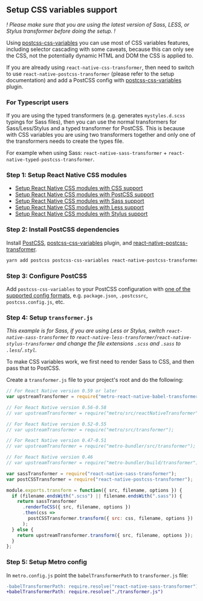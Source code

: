 ## Setup CSS variables support

_! Please make sure that you are using the latest version of Sass, LESS, or Stylus transformer before doing the setup. !_

Using [postcss-css-variables](https://github.com/MadLittleMods/postcss-css-variables#readme) you can use most of CSS variables features, including selector cascading with some caveats, because this can only see the CSS, not the potentially dynamic HTML and DOM the CSS is applied to.

If you are already using `react-native-css-transformer`, then need to switch to use `react-native-postcss-transformer` (please refer to the setup documentation) and add a PostCSS config with [postcss-css-variables](https://github.com/MadLittleMods/postcss-css-variables#readme) plugin.

### For Typescript users

If you are using the typed transformers (e.g. generates `mystyles.d.scss` typings for Sass files), then you can use the normal transformers for Sass/Less/Stylus and a typed transformer for PostCSS. This is because with CSS variables you are using two transformers together and only one of the transformers needs to create the types file.

For example when using Sass: `react-native-sass-transformer` + `react-native-typed-postcss-transformer`.

### Step 1: Setup React Native CSS modules

- [Setup React Native CSS modules with CSS support](setup-css.md)
- [Setup React Native CSS modules with PostCSS support](setup-postcss.md)
- [Setup React Native CSS modules with Sass support](setup-sass.md)
- [Setup React Native CSS modules with Less support](setup-less.md)
- [Setup React Native CSS modules with Stylus support](setup-stylus.md)

### Step 2: Install PostCSS dependencies

Install [PostCSS](https://postcss.org/), [postcss-css-variables](https://github.com/MadLittleMods/postcss-css-variables#readme) plugin, and [react-native-postcss-transformer](https://github.com/kristerkari/react-native-postcss-transformer).

```sh
yarn add postcss postcss-css-variables react-native-postcss-transformer --dev
```

### Step 3: Configure PostCSS

Add `postcss-css-variables` to your PostCSS configuration with [one of the supported config formats](https://github.com/michael-ciniawsky/postcss-load-config), e.g. `package.json`, `.postcssrc`, `postcss.config.js`, etc.

### Step 4: Setup `transformer.js`

_This example is for Sass, if you are using Less or Stylus, switch `react-native-sass-transformer` to `react-native-less-transformer`/`react-native-stylus-transformer` and change the file extensions `.scss` and `.sass` to `.less`/`.styl`._

To make CSS variables work, we first need to render Sass to CSS, and then pass that to PostCSS.

Create a `transformer.js` file to your project's root and do the following:

```js
// For React Native version 0.59 or later
var upstreamTransformer = require("metro-react-native-babel-transformer");

// For React Native version 0.56-0.58
// var upstreamTransformer = require("metro/src/reactNativeTransformer");

// For React Native version 0.52-0.55
// var upstreamTransformer = require("metro/src/transformer");

// For React Native version 0.47-0.51
// var upstreamTransformer = require("metro-bundler/src/transformer");

// For React Native version 0.46
// var upstreamTransformer = require("metro-bundler/build/transformer");

var sassTransformer = require("react-native-sass-transformer");
var postCSSTransformer = require("react-native-postcss-transformer");

module.exports.transform = function({ src, filename, options }) {
  if (filename.endsWith(".scss") || filename.endsWith(".sass")) {
    return sassTransformer
      .renderToCSS({ src, filename, options })
      .then(css =>
        postCSSTransformer.transform({ src: css, filename, options })
      );
  } else {
    return upstreamTransformer.transform({ src, filename, options });
  }
};
```

### Step 5: Setup Metro config

In `metro.config.js` point the `babelTransformerPath` to `transformer.js` file:

```diff
-babelTransformerPath: require.resolve("react-native-sass-transformer")
+babelTransformerPath: require.resolve("./transformer.js")
```
